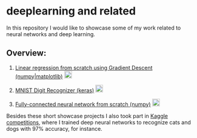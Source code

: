 # deeplearning and related

In this repository I would like to showcase some of my work related to neural networks and deep learning.

## Overview:
1) [Linear regression from scratch using Gradient Descent (numpy|matplotlib)](http://nbviewer.jupyter.org/github/bockjo/deeplearning/blob/master/Gradient_Descent_Regression.ipynb) <a href="url"><img src="https://www.python.org/static/favicon.ico" height="20" width="20" ></a> <br>

2) [MNIST Digit Recognizer (keras)](http://nbviewer.jupyter.org/github/bockjo/deeplearning/blob/master/MNIST%20-%20Deep%20Learning.ipynb) <a href="url"><img src="https://www.python.org/static/favicon.ico" height="20" width="20" ></a> <br>

3) [Fully-connected neural network from scratch (numpy)](http://nbviewer.jupyter.org/github/bockjo/deeplearning-and-related/blob/master/FCN_numpy.ipynb)
<a href="url"><img src="https://www.python.org/static/favicon.ico" height="20" width="20" ></a> <br>

Besides these short showcase projects I also took part in [Kaggle competitions](https://www.kaggle.com/bockjo), where I trained deep neural networks to recognize cats and dogs with 97% accuracy, for instance.
